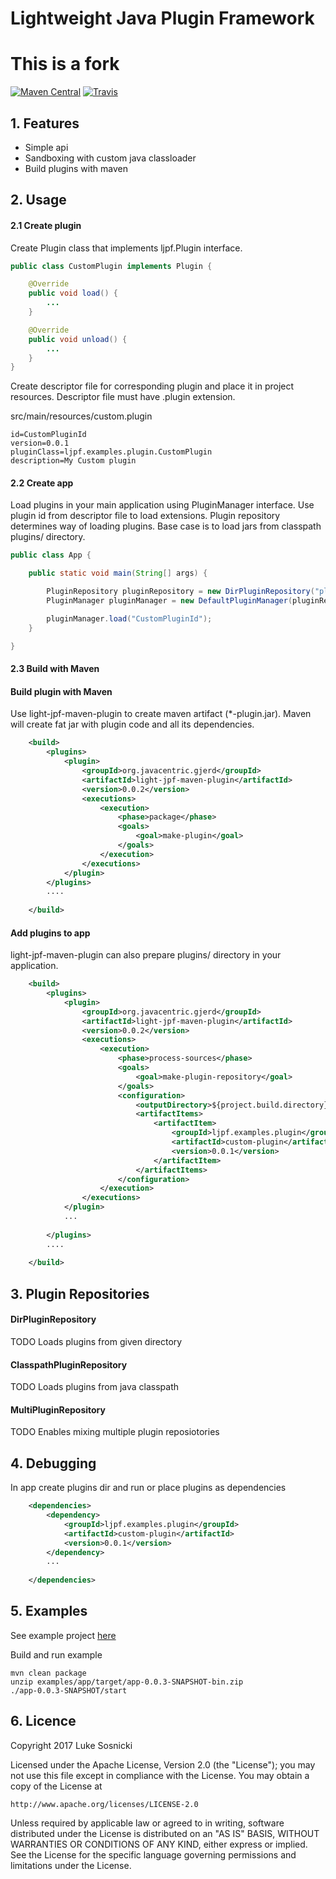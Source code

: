 # Lightweight Java Plugin Framework

# This is a fork

[![Maven Central](https://img.shields.io/maven-central/v/org.javacentric.gjerd/light-jpf.svg)](http://search.maven.org/#search|ga|1|light-jpf)
[![Travis](https://img.shields.io/travis/rust-lang/rust.svg)](https://travis-ci.org/souzen/light-jpf)



## 1. Features
- Simple api
- Sandboxing with custom java classloader
- Build plugins with maven



## 2. Usage

#### 2.1 Create plugin

Create Plugin class that implements ljpf.Plugin interface.

```java
public class CustomPlugin implements Plugin {

    @Override
    public void load() {
        ...
    }

    @Override
    public void unload() {
        ...
    }
}
```

Create descriptor file for corresponding plugin and place it in project resources.
Descriptor file must have .plugin extension.

src/main/resources/custom.plugin

```properties
id=CustomPluginId
version=0.0.1
pluginClass=ljpf.examples.plugin.CustomPlugin
description=My Custom plugin
```

#### 2.2 Create app

Load plugins in your main application using PluginManager interface. Use plugin id from descriptor file to load extensions.
Plugin repository determines way of loading plugins. Base case is to load jars from classpath plugins/ directory.


```java
public class App {

    public static void main(String[] args) {

        PluginRepository pluginRepository = new DirPluginRepository("plugins");
        PluginManager pluginManager = new DefaultPluginManager(pluginRepository);

        pluginManager.load("CustomPluginId");
    }

}
```

#### 2.3 Build with Maven

#### Build plugin with Maven

Use light-jpf-maven-plugin to create maven artifact (*-plugin.jar).
Maven will create fat jar with plugin code and all its dependencies. 

```xml
    <build>
        <plugins>
            <plugin>
                <groupId>org.javacentric.gjerd</groupId>
                <artifactId>light-jpf-maven-plugin</artifactId>
                <version>0.0.2</version>
                <executions>
                    <execution>
                        <phase>package</phase>
                        <goals>
                            <goal>make-plugin</goal>
                        </goals>
                    </execution>
                </executions>
            </plugin>
        </plugins>
        ....    
    
    </build>
```

#### Add plugins to app

light-jpf-maven-plugin can also prepare plugins/ directory in your application.

```xml
    <build>
        <plugins>
            <plugin>
                <groupId>org.javacentric.gjerd</groupId>
                <artifactId>light-jpf-maven-plugin</artifactId>
                <version>0.0.2</version>
                <executions>
                    <execution>
                        <phase>process-sources</phase>
                        <goals>
                            <goal>make-plugin-repository</goal>
                        </goals>
                        <configuration>
                            <outputDirectory>${project.build.directory}/plugins</outputDirectory>
                            <artifactItems>
                                <artifactItem>
                                    <groupId>ljpf.examples.plugin</groupId>
                                    <artifactId>custom-plugin</artifactId>
                                    <version>0.0.1</version>
                                </artifactItem>
                            </artifactItems>
                        </configuration>
                    </execution>
                </executions>
            </plugin>
            ... 
               
        </plugins>
        ....    
    
    </build>
```



## 3. Plugin Repositories

#### DirPluginRepository
TODO Loads plugins from given directory

#### ClasspathPluginRepository
TODO Loads plugins from java classpath

#### MultiPluginRepository
TODO Enables mixing multiple plugin reposiotories



## 4. Debugging
In app create plugins dir and run or place plugins as dependencies

```xml
    <dependencies>
        <dependency>
            <groupId>ljpf.examples.plugin</groupId>
            <artifactId>custom-plugin</artifactId>
            <version>0.0.1</version>
        </dependency>
        ...
        
    </dependencies>
```



## 5. Examples
See example project [here](https://github.com/souzen/light-jpf/tree/master/examples)

Build and run example

```
mvn clean package
unzip examples/app/target/app-0.0.3-SNAPSHOT-bin.zip
./app-0.0.3-SNAPSHOT/start
```


## 6. Licence
Copyright 2017 Luke Sosnicki

Licensed under the Apache License, Version 2.0 (the "License");
you may not use this file except in compliance with the License.
You may obtain a copy of the License at

    http://www.apache.org/licenses/LICENSE-2.0

Unless required by applicable law or agreed to in writing, software
distributed under the License is distributed on an "AS IS" BASIS,
WITHOUT WARRANTIES OR CONDITIONS OF ANY KIND, either express or implied.
See the License for the specific language governing permissions and
limitations under the License.
